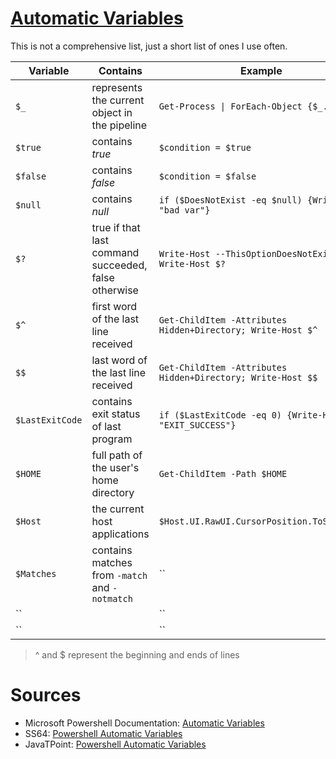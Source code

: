 # [Automatic Variables](https://docs.microsoft.com/en-us/powershell/module/microsoft.powershell.core/about/about_automatic_variables?view=powershell-7.2)

This is not a comprehensive list, just a short list of ones I use often.

| Variable | Contains | Example |
| -------- | -------- | ------- |
| `$_` | represents the current object in the pipeline | `Get-Process \| ForEach-Object {$_.CPU}` |
| `$true` | contains _true_ | `$condition = $true` |
| `$false` | contains _false_ | `$condition = $false` |
| `$null` | contains _null_ | `if ($DoesNotExist -eq $null) {Write-Host "bad var"}` |
| `$?` | true if that last command succeeded, false otherwise | `Write-Host --ThisOptionDoesNotExist; Write-Host $?` |
| `$^` | first word of the last line received | `Get-ChildItem -Attributes Hidden+Directory; Write-Host $^` |
| `$$` | last word of the last line received | `Get-ChildItem -Attributes Hidden+Directory; Write-Host $$` |
| `$LastExitCode` | contains exit status of last program | `if ($LastExitCode -eq 0) {Write-Host "EXIT_SUCCESS"}` |
| `$HOME` | full path of the user's home directory | `Get-ChildItem -Path $HOME` |
| `$Host` | the current host applications | `$Host.UI.RawUI.CursorPosition.ToString()` |
| `$Matches` | contains matches from `-match` and `-notmatch` | `` |
| `` |  | `` |
| `` |  | `` |
> ^ and $ represent the beginning and ends of lines <br />

# Sources
- Microsoft Powershell Documentation: [Automatic Variables](https://docs.microsoft.com/en-us/powershell/module/microsoft.powershell.core/about/about_automatic_variables?view=powershell-7.2)
- SS64: [Powershell Automatic Variables](https://ss64.com/ps/syntax-automatic-variables.html)
- JavaTPoint: [Powershell Automatic Variables](https://www.javatpoint.com/powershell-automatic-variables)

